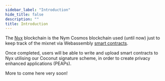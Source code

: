 ```yaml
---
sidebar_label: "Introduction"
hide_title: false
description: ""
title: Introduction
---
```


The [Nyx](https://blog.nymtech.net/nym-now-supports-smart-contracts-2186da46bc7f) blockchain is the Nym Cosmos blockchain used (until now) just to keep track of the mixnet via Webassembly [smart contracts](https://github.com/nymtech/nym/tree/develop/contracts).

Once completed, users will be able to write and upload smart contracts to Nyx utilising our Coconut signature scheme, in order to create privacy enhanced applications (PEAPs). 

More to come here very soon!

